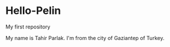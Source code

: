 Hello-Pelin
===========

My first repository

My name is Tahir Parlak. I'm from the city of Gaziantep of Turkey.   
